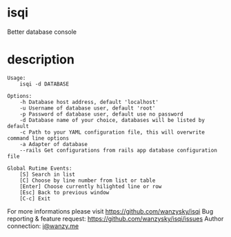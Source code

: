 # isqi
Better database console

# description

```
Usage:
	isqi -d DATABASE

Options:
	-h Database host address, default 'localhost'
	-u Username of database user, default 'root'
	-p Password of database user, default use no password
	-d Database name of your choice, databases will be listed by default
	-c Path to your YAML configuration file, this will overwrite command line options
	-a Adapter of database
	--rails Get configurations from rails app database configuration file

Global Rutime Events:
	[S] Search in list
	[C] Choose by line number from list or table
	[Enter] Choose currently hilighted line or row
	[Esc] Back to previous window
	[C-c] Exit
```

For more informations please visit https://github.com/wanzysky/isqi
Bug reporting & feature request: https://github.com/wanzysky/isqi/issues
Author connection: i@wanzy.me

